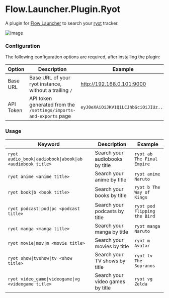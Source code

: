 # Flow.Launcher.Plugin.Ryot

A plugin for [Flow Launcher](https://github.com/Flow-Launcher/Flow.Launcher) to search your [ryot](https://github.com/IgnisDa/ryot) tracker.

![image](https://imgur.com/gVt9VBd.gif)

### Configuration

The following configuration options are required, after installing the plugin:

| Option | Description | Example |
|--------|-------------|---------|
| Base URL | Base URL of your ryot instance, without a trailing `/` | http://192.168.0.101:9000 |
| API Token | API token generated from the `/settings/imports-and-exports` page | `eyJ0eXAiOiJKV1QiLCJhbGciOiJIUz...`


### Usage

| Keyword | Description | Example |
|---------|-------------|---------|
| `ryot audio_book\|audiobook\|abook\|ab <audiobook title>` | Search your audiobooks by title | `ryot ab The Final Empire` |
| `ryot anime <anime title>` | Search your anime by title | `ryot anime Naruto` |
| `ryot book\|b <book title>` | Search your books by title | `ryot b The Way of Kings` |
| `ryot podcast\|pod\|pc <podcast title>` | Search your podcasts by title | `ryot pod Flipping the Bird` |
| `ryot manga <manga title>` | Search your manga by title | `ryot manga Naruto` |
| `ryot movie\|mov\|m <movie title>` | Search your movies by title | `ryot m Avatar` |
| `ryot show\|tvshow\|tv <show title>` | Search your TV shows by title | `ryot tv The Sopranos` |
| `ryot video_game\|videogame\|vg <videogame title>` | Search your video games by title | `ryot vg Zelda` |
